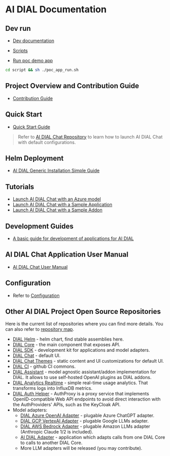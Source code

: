# AI DIAL Documentation

## Dev run

* [Dev documentation](README_DEV.md)

* [Scripts](script)

* [Run poc demo app](script%2Fpoc_app.run)
```sh
cd script && sh ./poc_app_run.sh
```



## Project Overview and Contribution Guide

* [Contribution Guide](/CONTRIBUTING.md)

## Quick Start

* [Quick Start Guide](./docs/quick-start.md)

> Refer to [AI DIAL Chat Repository](https://github.com/epam/ai-dial-chat#overview) to learn how to launch AI DIAL Chat with default configurations.

## Helm Deployment

* [AI DIAL Generic Installation Simple Guide](https://github.com/epam/ai-dial-helm/tree/main/charts/dial/examples/generic/simple)
  
## Tutorials

* [Launch AI DIAL Chat with an Azure model](./docs/tutorials/quick-start-model.md)
* [Launch AI DIAL Chat with a Sample Application](./docs/tutorials/quick-start-with-application.md)
* [Launch AI DIAL Chat with a Sample Addon](./docs/tutorials/quick-start-with-addon.md)

## Development Guides

* [A basic guide for development of applications for AI DIAL](https://github.com/epam/ai-dial/blob/main/docs/tutorials/quick-start-with-application.md)

## AI DIAL Chat Application User Manual

* [AI DIAL Chat User Manual](./docs/user-guide.md)

## Configuration

* Refer to [Configuration](./docs/Deployment/configuration.md)
  
## Other AI DIAL Project Open Source Repositories

Here is the current list of repositories where you can find more details. You can also refer to [repository map](https://epam-rail.com/open-source).

- [DIAL Helm](https://github.com/epam/ai-dial-helm) - helm chart, find stable assemblies here.
- [DIAL Core](https://github.com/epam/ai-dial-core) - the main component that exposes API.
- [DIAL SDK](https://github.com/epam/ai-dial-sdk) - development kit for applications and model adapters.
- [DIAL Chat](https://github.com/epam/ai-dial-chat) - default UI.
- [DIAL Chat Themes](https://github.com/epam/ai-dial-chat-themes) - static content and UI customizations for default UI.
- [DIAL CI](https://github.com/epam/ai-dial-ci) - github CI commons.
- [DIAL Assistant](https://github.com/epam/ai-dial-assistant) - model agnostic assistant/addon implementation for DIAL. It allows to use self-hosted OpenAI plugins as DIAL addons.
- [DIAL Analytics Realtime](https://github.com/epam/ai-dial-analytics-realtime) - simple real-time usage analytics. That transforms logs into InfluxDB metrics.
- [DIAL Auth Helper](https://github.com/epam/ai-dial-auth-helper) - AuthProxy is a proxy service that implements OpenID-compatible Web API endpoints to avoid direct interaction with the AuthProviders' APIs, such as the KeyCloak API.
- Model adapters:
    - [DIAL Azure OpenAI Adapter](https://github.com/epam/ai-dial-adapter-openai) - plugable Azure ChatGPT adapter.
    - [DIAL GCP VertexAI Adapter](https://github.com/epam/ai-dial-adapter-vertexai) - plugable Google LLMs adapter.
    - [DIAL AWS Bedrock Adapter](https://github.com/epam/ai-dial-adapter-bedrock) - plugable Amazon LLMs adapter (Anthropic Claude 1/2 is included).
    - [AI DIAL Adapter](https://github.com/epam/ai-dial-adapter-dial) - application which adapts calls from one DIAL Core to calls to another DIAL Core.
    - More LLM adapters will be released (you may contribute).
